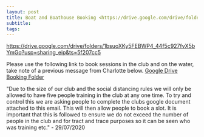 ```yaml
---
layout: post
title: Boat and Boathouse Booking <https://drive.google.com/drive/folders/1bsuoXKy5FEBWP4_44f5c927fvX5bYmGq?usp=sharing_eip&ts=5f207cc5>
subtitle:
tags:
---
```


<https://drive.google.com/drive/folders/1bsuoXKy5FEBWP4_44f5c927fvX5bYmGq?usp=sharing_eip&ts=5f207cc5>

Please use the following link to book sessions in the club and on the water, take note of a previous message from Charlotte below. [Google Drive Booking Folder](https://drive.google.com/drive/folders/1bsuoXKy5FEBWP4_44f5c927fvX5bYmGq?usp=sharing_eip&ts=5f207cc5)  

"Due to the size of our club and the social distancing rules we will only be allowed to have five people training in the club at any one time. To try and control this we are asking people to complete the clubs google document attached to this email. This will then allow people to book a slot. It is important that this is followed to ensure we do not exceed the number of people in the club and for tract and trace purposes so it can be seen who was training etc." - 29/07/2020
